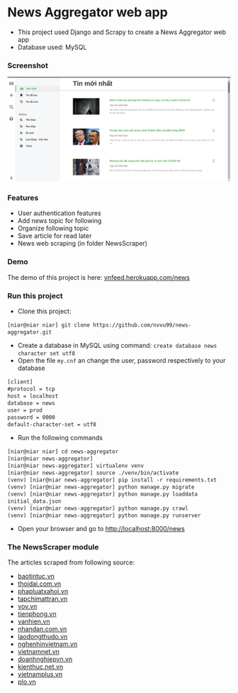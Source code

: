 # News Aggregator web app

- This project used Django and Scrapy to create a News Aggregator web app
- Database used: MySQL

### Screenshot

![alt text](https://github.com/nvvu99/news-aggregator/blob/master/screenshot.png "screenshot")

### Features

- User authentication features
- Add news topic for following
- Organize following topic
- Save article for read later
- News web scraping (in folder NewsScraper)

### Demo

The demo of this project is here: [vnfeed.herokuapp.com/news](https://vnfeed.herokuapp.com/news)

### Run this project

- Clone this project:

```console
[niar@niar niar] git clone https://github.com/nvvu99/news-aggregator.git
```

- Create a database in MySQL using command: `create database news character set utf8`
- Open the file `my.cnf` an change the user, password respectively to your database
```
[client]
#protocol = tcp
host = localhost
database = news
user = prod
password = 0000
default-character-set = utf8
```

- Run the following commands

```
[niar@niar niar] cd news-aggregator
[niar@niar news-aggregator]
[niar@niar news-aggregator] virtualenv venv
[niar@niar news-aggregator] source ./venv/bin/activate
(venv) [niar@niar news-aggregator] pip install -r requirements.txt
(venv) [niar@niar news-aggregator] python manage.py migrate
(venv) [niar@niar news-aggregator] python manage.py loaddata initial_data.json
(venv) [niar@niar news-aggregator] python manage.py crawl
(venv) [niar@niar news-aggregator] python manage.py runserver
```

- Open your browser and go to [http://localhost:8000/news](http://localhost:8000/news)

### The NewsScraper module

The articles scraped from following source:

- [baotintuc.vn](https://baotintuc.vn)
- [thoidai.com.vn](https://thoidai.com.vn)
- [phapluatxahoi.vn](https://phapluatxahoi.vn)
- [tapchimattran.vn](http://tapchimattran.vn)
- [vov.vn](https://vov.vn)
- [tienphong.vn](https://tienphong.vn)
- [vanhien.vn](http://vanhien.vn)
- [nhandan.com.vn](https://nhandan.com.vn)
- [laodongthudo.vn](http://laodongthudo.vn)
- [nghenhinvietnam.vn](https://nghenhinvietnam.vn)
- [vietnamnet.vn](https://vietnamnet.vn)
- [doanhnghiepvn.vn](https://doanhnghiepvn.vn)
- [kienthuc.net.vn](https://kienthuc.net.vn)
- [vietnamplus.vn](https://vietnamplus.vn)
- [plo.vn](https://plo.vn)
